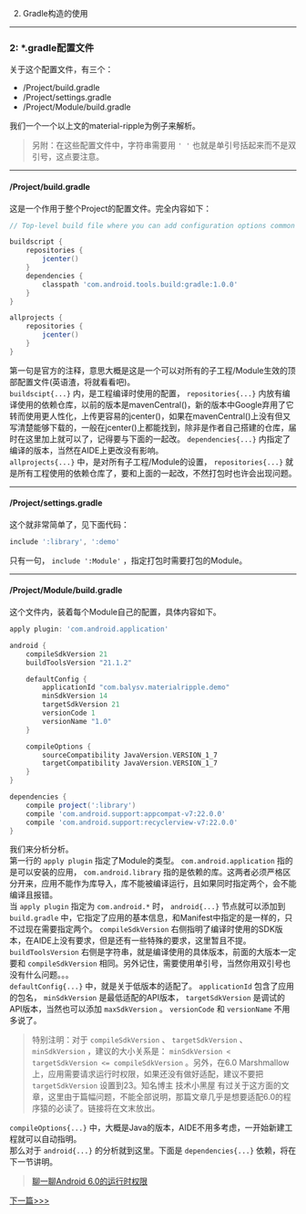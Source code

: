2. Gradle构造的使用
-------
### 2: *.gradle配置文件  
关于这个配置文件，有三个：

- /Project/build.gradle
- /Project/settings.gradle
- /Project/Module/build.gradle

我们一个一个以上文的material-ripple为例子来解析。 
> 另附：在这些配置文件中，字符串需要用 `' '` 也就是单引号括起来而不是双引号，这点要注意。

**** 
#### /Project/build.gradle

这是一个作用于整个Project的配置文件。完全内容如下：
```groovy
// Top-level build file where you can add configuration options common to all sub-projects/modules.

buildscript {
    repositories {
        jcenter()
    }
    dependencies {
        classpath 'com.android.tools.build:gradle:1.0.0'
    }
}

allprojects {
    repositories {
        jcenter()
    }
}
```
第一句是官方的注释，意思大概是这是一个可以对所有的子工程/Module生效的顶部配置文件(英语渣，将就看看吧)。  
 `buildscipt{...}` 内，是工程编译时使用的配置， `repositories{...}` 内放有编译使用的依赖仓库，以前的版本是mavenCentral()，新的版本中Google弃用了它转而使用更人性化，上传更容易的jcenter()，如果在mavenCentral()上没有但又写清楚能够下载的，一般在jcenter()上都能找到，除非是作者自己搭建的仓库，届时在这里加上就可以了，记得要与下面的一起改。 `dependencies{...}` 内指定了编译的版本，当然在AIDE上更改没有影响。  
 `allprojects{...}` 中，是对所有子工程/Module的设置， `repositories{...}` 就是所有工程使用的依赖仓库了，要和上面的一起改，不然打包时也许会出现问题。  
****
#### /Project/settings.gradle

这个就非常简单了，见下面代码：
```groovy
include ':library', ':demo'
```
只有一句， `include ':Module'` ，指定打包时需要打包的Module。  
  
****
#### /Project/Module/build.gradle

这个文件内，装着每个Module自己的配置，具体内容如下。  
```groovy
apply plugin: 'com.android.application'

android {
    compileSdkVersion 21
    buildToolsVersion "21.1.2"

    defaultConfig {
        applicationId "com.balysv.materialripple.demo"
        minSdkVersion 14
        targetSdkVersion 21
        versionCode 1
        versionName "1.0"
    }

    compileOptions {
        sourceCompatibility JavaVersion.VERSION_1_7
        targetCompatibility JavaVersion.VERSION_1_7
    }
}

dependencies {
    compile project(':library')
    compile 'com.android.support:appcompat-v7:22.0.0'
    compile 'com.android.support:recyclerview-v7:22.0.0'
}
```
我们来分析分析。  
第一行的 `apply plugin` 指定了Module的类型。 `com.android.application` 指的是可以安装的应用， `com.android.library` 指的是依赖的库。这两者必须严格区分开来，应用不能作为库导入，库不能被编译运行，且如果同时指定两个，会不能编译且报错。  
当 `apply plugin` 指定为 `com.android.*` 时， `android{...}` 节点就可以添加到 `build.gradle` 中，它指定了应用的基本信息，和Manifest中指定的是一样的，只不过现在需要指定两个。 `compileSdkVersion` 右侧指明了编译时使用的SDK版本，在AIDE上没有要求，但是还有一些特殊的要求，这里暂且不提。 `buildToolsVersion` 右侧是字符串，就是编译使用的具体版本，前面的大版本一定要和 `compileSdkVersion` 相同。另外记住，需要使用单引号，当然你用双引号也没有什么问题。。。  
 `defaultConfig{...}` 中，就是关于低版本的适配了。 `applicationId` 包含了应用的包名， `minSdkVersion` 是最低适配的API版本， `targetSdkVersion` 是调试的API版本，当然也可以添加 `maxSdkVersion` 。 `versionCode` 和 `versionName` 不用多说了。
> 特别注明：对于 `compileSdkVersion` 、 `targetSdkVersion` 、 `minSdkVersion` ，建议的大小关系是： `minSdkVersion < targetSdkVersion <= compileSdkVersion` 。另外，在6.0 Marshmallow上，应用需要请求运行时权限，如果还没有做好适配，建议不要把 `targetSdkVersion` 设置到23。知名博主 技术小黑屋 有过关于这方面的文章，这里由于篇幅问题，不能全部说明，那篇文章几乎是想要适配6.0的程序猿的必读了。链接将在文末放出。  

 `compileOptions{...}` 中，大概是Java的版本，AIDE不用多考虑，一开始新建工程就可以自动指明。  
那么对于 `android{...}` 的分析就到这里。下面是 `dependencies{...}` 依赖，将在下一节讲明。  

> [ 聊一聊Android 6.0的运行时权限 ](http://droidyue.com/blog/2016/01/17/understanding-marshmallow-runtime-permission/)

[下一篇>>>](./ChapterTwoThree.md)

